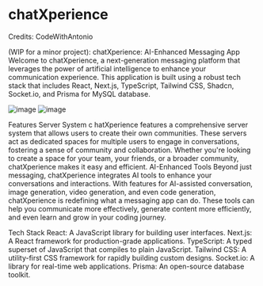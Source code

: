 # chatXperience
Credits: CodeWithAntonio

(WIP for a minor project): chatXperience: AI-Enhanced Messaging App 
Welcome to chatXperience, a next-generation messaging platform that leverages the power of artificial intelligence to enhance your communication experience.
This application is built using a robust tech stack that includes React, Next.js, TypeScript, Tailwind CSS, Shadcn, Socket.io, and Prisma for MySQL database.

![image](https://github.com/harshit2116/chatXperience/assets/77571504/df55b620-3cb3-4def-af95-778426c23fda)
![image](https://github.com/harshit2116/chatXperience/assets/77571504/9d980881-e6b1-42f1-8ac8-5b388a0f1c59)

Features Server System c
hatXperience features a comprehensive server system that allows users to create their own communities.
These servers act as dedicated spaces for multiple users to engage in conversations, fostering a sense of community and collaboration.
Whether you're looking to create a space for your team, your friends, or a broader community, chatXperience makes it easy and efficient.
AI-Enhanced Tools Beyond just messaging, chatXperience integrates AI tools to enhance your conversations and interactions.
With features for AI-assisted conversation, image generation, video generation, and even code generation, chatXperience is redefining what a messaging app can do.
These tools can help you communicate more effectively, generate content more efficiently, and even learn and grow in your coding journey.

Tech Stack
React: A JavaScript library for building user interfaces. 
Next.js: A React framework for production-grade applications. 
TypeScript: A typed superset of JavaScript that compiles to plain JavaScript. 
Tailwind CSS: A utility-first CSS framework for rapidly building custom designs. 
Socket.io: A library for real-time web applications. 
Prisma: An open-source database toolkit.
